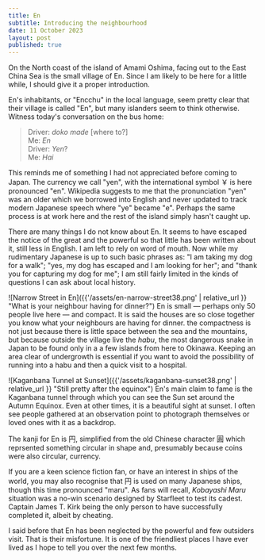 ```yaml
---
title: En
subtitle: Introducing the neighbourhood
date: 11 October 2023
layout: post
published: true
---
```

On the North coast of the island of Amami Oshima, facing out to the East China Sea is the small village of En. Since I am likely to be here for a little while, I should give it a proper introduction.

En's inhabitants, or "Encchu" in the local language, seem pretty clear that their village is called "En", but many islanders seem to think otherwise. Witness today's conversation on the bus home:

> Driver: *doko made* \[where to?\]  
> Me: *En*  
> Driver: *Yen*?  
> Me: *Hai*  

This reminds me of something I had not appreciated before coming to Japan. The currency we call "yen", with the international symbol ￥ is here pronounced "en". Wikipedia suggests to me that the pronunciation "yen" was an older which we borrowed into English and never updated to track modern Japanese speech where "ye" became "e". Perhaps the same process is at work here and the rest of the island simply hasn't caught up.

There are many things I do not know about En. It seems to have escaped the notice of the great and the powerful so that little has been written about it, still less in English. I am left to rely on word of mouth. Now while my rudimentary Japanese is up to such basic phrases as: "I am taking my dog for a walk"; "yes, my dog has escaped and I am looking for her"; and "thank you for capturing my dog for me"; I am still fairly limited in the kinds of questions I can ask about local history. 

![Narrow Street in En]({{'/assets/en-narrow-street38.png' | relative_url }} "What is your neighbour having for dinner?")
En is small &mdash; perhaps only 50 people live here &mdash; and compact. It is said the houses are so close together you know what your neighbours are having for dinner. the compactness is not just because there is little space between the sea and the mountains, but because outside the village live the *habu*, the most dangerous snake in Japan to be found only in a a few islands from here to Okinawa. Keeping an area clear of undergrowth is essential if you want to avoid the possibility of running into a habu and then a quick visit to a hospital.

![Kaganbana Tunnel at Sunset]({{'/assets/kaganbana-sunset38.png' | relative_url }} "Still pretty after the equinox")
En's main claim to fame is the Kaganbana tunnel through which you can see the Sun set around the Autumn Equinox. Even at other times, it is a beautiful sight at sunset. I often see people gathered at an observation point to photograph themselves or loved ones with it as a backdrop. 

The kanji for En is 円, simplified from the old Chinese character 圓 which reprsented something circular in shape and, presumably because coins were also circular, currency. 

If you are a keen science fiction fan, or have an interest in ships of the world, you may also recognise that 円 is used on many Japanese ships, though this time pronounced "maru". As fans will recall, *Kobayashi Maru* situation was a no-win scenario designed by Starfleet to test its cadest. Captain James T. Kirk being the only person to have successfully completed it, albeit by cheating.

I said before that En has been neglected by the powerful and few outsiders visit. That is their misfortune. It is one of the friendliest places I have ever lived as I hope to tell you over the next few months.




